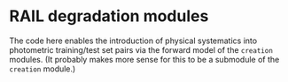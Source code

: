 # RAIL degradation modules

The code here enables the introduction of physical systematics into photometric training/test set pairs via the forward model of the `creation` modules.
(It probably makes more sense for this to be a submodule of the `creation` module.)

